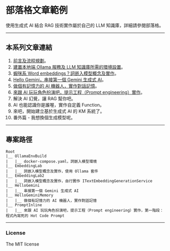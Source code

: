 # 部落格文章範例 
使用生成式 AI 結合 RAG 技術實作屬於自己的 LLM 知識庫，詳細請參閱部落格。


---
## 本系列文章連結
1. [前言及流程規劃](https://lawrencetech.blogspot.com/2025/03/ai-rag-llm.html)。
2. [建置本地端 Ollama 服務及 LLM 知識庫所需的環境設置](https://lawrencetech.blogspot.com/2025/04/ollama-llm.html)。
3. [蝦咪系 Word embeddings？詞嵌入模型概念及實作](https://lawrencetech.blogspot.com/2025/04/word-embedding.html)。
4. [Hello Gemini，串接第一個 Gemini 生成式 AI](https://lawrencetech.blogspot.com/2025/06/hello-gemini-gemini-ai.html)。
5. [做個有記憶力的 AI 機器人，實作對話記憶](https://lawrencetech.blogspot.com/2025/06/ai.html)。
6. [來跟 AI 玩玩角色扮演吧，提示工程（Prompt engineering）實作](https://lawrencetech.blogspot.com/2025/06/ai-prompt-engineering.html)。
7. 解決 AI 幻覺，讓 RAG 幫你吧。
8. AI 也能認識你是誰喔，實作自定義 Function。
9. 來吧，開始建立基於生成式 AI 的 KM 系統了。
10. 番外篇 - 我想換個生成模型呢。


---
## 專案路徑 
```
Root
|__ OllamaEnvBuild
|   |__ docker-compose.yaml，詞嵌入模型環境
|__ EmbeddingLab
|   |__ 詞嵌入模型概念及實作，使用 Ollama 套件
|__ EmbeddingLab2
|   |__ 詞嵌入模型概念及實作，自行實作 ITextEmbeddingGenerationService
|__ HelloGemini
|   |__ 串接第一個 Gemini 生成式 AI
|__ HelloGeminiMemory
|   |__ 做個有記憶力的 AI 機器人，實作對話記憶
|__ PromptInline
|   |__ 來跟 AI 玩玩角色扮演吧，提示工程（Prompt engineering）實作，第一階段：程式內寫死的 Hot Code Prompt
```

---
### License
The MIT license
